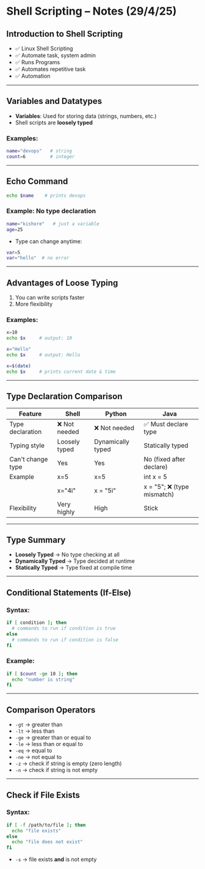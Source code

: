 # Shell Scripting – Notes (29/4/25)

## Introduction to Shell Scripting

- ✅ Linux Shell Scripting  
- ✅ Automate task, system admin  
- ✅ Runs Programs  
- ✅ Automates repetitive task  
- ✅ Automation

---

## Variables and Datatypes

- **Variables**: Used for storing data (strings, numbers, etc.)
- Shell scripts are **loosely typed**

### Examples:
```bash
name="devops"   # string  
count=6         # integer
```

---

## Echo Command

```bash
echo $name    # prints devops
```

### Example: No type declaration

```bash
name="kishore"   # just a variable
age=25
```

- Type can change anytime:

```bash
var=5  
var="hello"  # no error
```

---

## Advantages of Loose Typing

1. You can write scripts faster  
2. More flexibility  

### Examples:

```bash
x=10  
echo $x     # output: 10

x="Hello"  
echo $x     # output: Hello

x=$(date)  
echo $x     # prints current date & time
```

---

## Type Declaration Comparison

| Feature            | Shell           | Python            | Java                  |
|--------------------|------------------|--------------------|------------------------|
| Type declaration   | ❌ Not needed     | ❌ Not needed       | ✅ Must declare type    |
| Typing style       | Loosely typed    | Dynamically typed  | Statically typed       |
| Can't change type  | Yes              | Yes                | No (fixed after declare) |
| Example            | x=5              | x=5                | int x = 5              |
|                    | x="4i"           | x = "5i"           | x = "5"; ❌ (type mismatch) |
| Flexibility        | Very highly      | High               | Stick                  |

---

## Type Summary

- **Loosely Typed** → No type checking at all  
- **Dynamically Typed** → Type decided at runtime  
- **Statically Typed** → Type fixed at compile time  

---

## Conditional Statements (If-Else)

### Syntax:
```bash
if [ condition ]; then  
  # commands to run if condition is true  
else  
  # commands to run if condition is false  
fi
```

### Example:
```bash
if [ $count -ge 10 ]; then  
  echo "number is string"  
fi
```

---

## Comparison Operators

- `-gt` → greater than  
- `-lt` → less than  
- `-ge` → greater than or equal to  
- `-le` → less than or equal to  
- `-eq` → equal to  
- `-ne` → not equal to  
- `-z`  → check if string is empty (zero length)  
- `-n`  → check if string is not empty  

---

## Check if File Exists

### Syntax:
```bash
if [ -f /path/to/file ]; then  
  echo "file exists"  
else  
  echo "file does not exist"  
fi
```

- `-s` → file exists **and** is not empty
